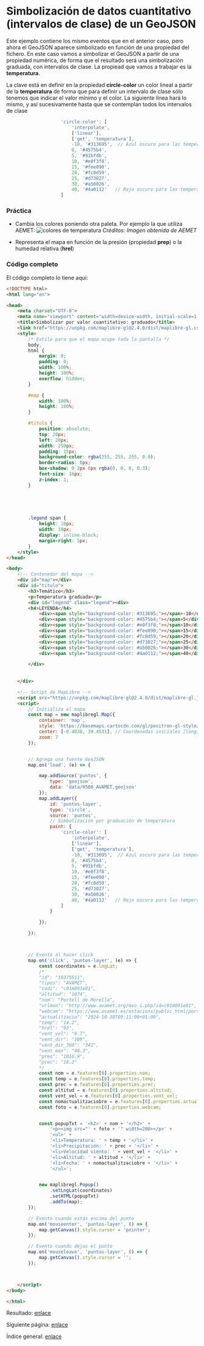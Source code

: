 Simbolización de datos cuantitativo (intervalos de clase) de un GeoJSON 
========================================================

Este ejemplo contiene los mismo eventos que en el anterior caso, pero ahora el GeoJSON aparece simbolizado en función de una propiedad del fichero.
En este caso vamos a simbolizar el GeoJSON a partir de una propiedad numérica, de forma que el resultado será una simbolización graduada, con intervalos de clase.
La propiead que vamos a trabajar es la **temperatura**. 

La clave está en definir en la propiedad **circle-color** un color lineal a partir de la **temperatura** de forma que para definir un intervalo de clase sólo tenemos que indicar el valor mínimo y el color.
La siguiente línea hará lo mismo, y así sucesivamente hasta que se contemplan todos los intervalos de clase
```js
                    'circle-color': [
                        'interpolate',
                        ['linear'],
                        ['get', 'temperatura'],
                        -10, '#313695',  // Azul oscuro para las temperaturas más frías
                        0, '#4575b4',
                        5, '#91bfdb',
                        10, '#e0f3f8',
                        15, '#fee090',
                        20, '#fc8d59',
                        25, '#d73027',
                        30, '#a50026',
                        40, '#4a0112'   // Rojo oscuro para las temperaturas más cálidas
                    ]
```


### Práctica

- Cambia los colores poniendo otra paleta. Por ejemplo la que utiliza AEMET:
![colores de temperatura](https://www.aemet.es/imagenes_gcd/noticias/imagen_noticia_detalle/2018/03/temp-g.jpg)
*Créditos: Imagen obtenida de AEMET*
  
- Representa el mapa en función de la presión (propiedad **prep**) o la humedad relativa (**hrel**)

### Código completo
El código completo lo tiene aquí:

```html
<!DOCTYPE html>
<html lang="en">

<head>
    <meta charset="UTF-8">
    <meta name="viewport" content="width=device-width, initial-scale=1.0">
    <title>Simbolizar por valor cuantitativo: graduado</title>
    <link href="https://unpkg.com/maplibre-gl@2.4.0/dist/maplibre-gl.css" rel="stylesheet" />
    <style>
        /* Estilo para que el mapa ocupe toda la pantalla */
        body,
        html {
            margin: 0;
            padding: 0;
            width: 100%;
            height: 100%;
            overflow: hidden;
        }

        #map {
            width: 100%;
            height: 100%;
        }

        #titulo {
            position: absolute;
            top: 20px;
            left: 20px;
            width: 250px;
            padding: 15px;
            background-color: rgba(255, 255, 255, 0.9);
            border-radius: 8px;
            box-shadow: 0 2px 8px rgba(0, 0, 0, 0.3);
            font-size: 16px;
            z-index: 1;
        }

        

        

        .legend span {
            height: 10px;
            width: 10px;
            display: inline-block;
            margin-right: 5px;
        }
    </style>
</head>

<body>
    <!-- Contenedor del mapa -->
    <div id="map"></div>
    <div id="titulo">
        <h3>Temático</h3>
        <p>Temperatura graduada</p>
        <div id="legend" class="legend"><div>
        <h4>LEYENDA</h4>
            <div><span style="background-color: #313695;"></span>-10</div>
            <div><span style="background-color: #4575b4;"></span>5</div>
            <div><span style="background-color: #e0f3f8;"></span>10</div>
            <div><span style="background-color: #fee090;"></span>15</div>
            <div><span style="background-color: #fc8d59;"></span>20</div>
            <div><span style="background-color: #d73027;"></span>25</div>
            <div><span style="background-color: #a50026;"></span>30</div>
            <div><span style="background-color: #4a0112;"></span>40</div>

        </div>
    
            
    </div>

    <!-- Script de MapLibre -->
    <script src="https://unpkg.com/maplibre-gl@2.4.0/dist/maplibre-gl.js"></script>
    <script>
        // Inicializa el mapa
        const map = new maplibregl.Map({
            container: 'map',
            style: 'https://basemaps.cartocdn.com/gl/positron-gl-style/style.json', // URL del estilo del mapa
            center: [-0.4030, 39.4531], // Coordenadas iniciales [longitud, latitud] Valencia
            zoom: 7
        });


        // Agrega una fuente GeoJSON
        map.on('load', (e) => {

            map.addSource('puntos', {
                type: 'geojson',
                data: 'data/0508_AVAMET.geojson'
            });
            map.addLayer({
                id: 'puntos-layer',
                type: 'circle',
                source: 'puntos',
                // Simbolización por graduación de temperatura                
                paint: {
                    'circle-color': [
                        'interpolate',
                        ['linear'],
                        ['get', 'temperatura'],
                        -10, '#313695',  // Azul oscuro para las temperaturas más frías
                        0, '#4575b4',
                        5, '#91bfdb',
                        10, '#e0f3f8',
                        15, '#fee090',
                        20, '#fc8d59',
                        25, '#d73027',
                        30, '#a50026',
                        40, '#4a0112'   // Rojo oscuro para las temperaturas más cálidas
                    ]
                }

            });

        });



        // Evento al hacer click
        map.on('click', 'puntos-layer', (e) => {
            const coordinates = e.lngLat;
            /*
            "id": "18375511",
            "tipus": "AVAMET",
            "codi": "c01m091e01",
            "altitud": "1074",
            "nom": "Portell de Morella",
            "urlmxo": "http://www.avamet.org/mxo_i.php?id=c01m091e01",
            "webcam": "https://www.avamet.es/estacions/public_html/portell/webcam.jpg",
            "actualitzacio": "2024-10-30T09:11:00+01:00",
            "temp": "14.2",
            "hrel": "93",
            "vent_vel": "9.7",
            "vent_dir": "109",
            "vent_dir_360": "341",
            "vent_max": "48.3",
            "pres": "1016.9",
            "prec": "18.2"
            */
            const nom = e.features[0].properties.nom;
            const temp = e.features[0].properties.temp;
            const prec = e.features[0].properties.prec;
            const altitud = e.features[0].properties.altitud;
            const vent_vel = e.features[0].properties.vent_vel;
            const nomactualitzaciobre = e.features[0].properties.actualitzacio;
            const foto = e.features[0].properties.webcam;


            const popupTxt = '<h2>' + nom + '</h2>' +
                '<p><img src="' + foto + '" width=200></p>' +
                '<ul>' +
                '<li>Temperatura: ' + temp + '</li>' +
                '<li>Precipitación: ' + prec + '</li>' +
                '<li>Velocidad viento: ' + vent_vel + '</li>' +
                '<li>Altitud: ' + altitud + '</li>' +
                '<li>Fecha: ' + nomactualitzaciobre + '</li>' +
                '</ul>';


            new maplibregl.Popup()
                .setLngLat(coordinates)
                .setHTML(popupTxt)
                .addTo(map);
        });

        // Evento cuando estás encima del punto
        map.on('mouseenter', 'puntos-layer', () => {
            map.getCanvas().style.cursor = 'pointer';
        });

        // Evento cuando dejas el punto
        map.on('mouseleave', 'puntos-layer', () => {
            map.getCanvas().style.cursor = '';
        });



    </script>
</body>

</html>
```
Resultado: [enlace](https://josemamira.github.io/curso_maplibre/src/8.html)

Siguiente página: [enlace](9.md)

Índice general: [enlace](../README.md)

